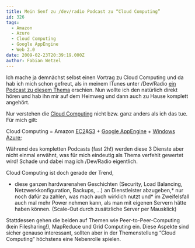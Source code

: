 ```yaml
---
title: Mein Senf zu /dev/radio Podcast zu “Cloud Computing”
id: 326
tags:
  - Amazon
  - Azure
  - Cloud Computing
  - Google AppEngine
  - Web 2.0
date: 2009-02-23T20:39:19.000Z
author: Fabian Wetzel
---
```


Ich mache ja demnächst selbst einen Vortrag zu Cloud Computing und da hab ich mich schon gefreut, als in meinem ITunes unter /Dev/Radio [ein Podcast zu diesem Thema](http://ulm.ccc.de/dev/radio/detail?id=124) erschien. Nun wollte ich den natürlich direkt hören und hab ihn mir auf dem Heimweg und dann auch zu Hause komplett angehört.

Nur verstehen die [Cloud Computing](http://de.wikipedia.org/wiki/Cloud_Computing) nicht bzw. ganz anders als ich das tue. Für mich gilt:

Cloud Computing = Amazon [EC2](http://aws.amazon.com/ec2/)&amp;[S3](http://aws.amazon.com/s3/) + [Google AppEngine](http://code.google.com/intl/de-DE/appengine/) + [Windows Azure](http://www.microsoft.com/azure/default.mspx);

Während des kompletten Podcasts (fast 2h!) werden diese 3 Dienste aber nicht einmal erwähnt, was für mich eindeutig als Thema verfehlt gewertet wird! Schade und dabei mag ich /Dev/Radio eigentlich.

Cloud Computing ist doch gerade der Trend, 

*   diese ganzen hardwarenahen Geschichten (Security, Load Balancing, Netzwerkkonfiguration, Backups, …) an Dienstleister abzugeben,*   nur noch dafür zu zahlen, was mach auch wirklich nutzt und*   im Zweifelsfall auch mal mehr Power nehmen kann, als man mit eigenen Servern hätte haben können. (Scale-Out durch zusätzliche Server per Mausklick)  

Stattdessen gehen die beiden auf Themen wie Peer-to-Peer-Computing (kein Filesharing!), MapReduce und Grid Computing ein. Diese Aspekte sind sicher genauso interessant, sollten aber in der Themenstellung “Cloud Computing” höchstens eine Nebenrolle spielen.

